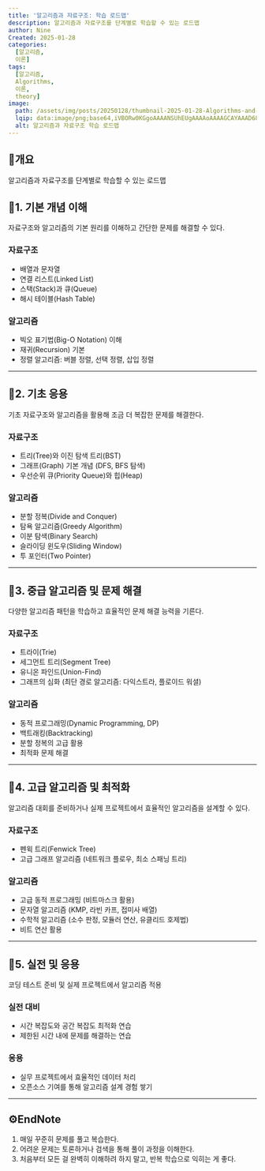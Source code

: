 ```yaml
---
title: '알고리즘과 자료구조: 학습 로드맵'
description: 알고리즘과 자료구조를 단계별로 학습할 수 있는 로드맵
author: Nine
Created: 2025-01-28
categories:
  [알고리즘,
  이론]
tags:
  [알고리즘,
  Algorithms,
  이론,
  theory]
image:
  path: /assets/img/posts/20250128/thumbnail-2025-01-28-Algorithms-and-Data-Structure-Roadmap.png
  lqip: data:image/png;base64,iVBORw0KGgoAAAANSUhEUgAAAAoAAAAGCAYAAAD68A/GAAAAAklEQVR4AewaftIAAABYSURBVI3Buw5AMABA0dsHwmIxS8To/39IbMRQSVuvEEklBkPPEU3bXUSQRNIEVVGjVUaRlPhjQQqF8SNmHXlogsn2pCpnyxwPtxvcbnhpPrbTMduBP5JIN9t4GsyIqd4fAAAAAElFTkSuQmCC
  alt: 알고리즘과 자료구조 학습 로드맵
---
```

## 📌개요

알고리즘과 자료구조를 단계별로 학습할 수 있는 로드맵

## 📌1. 기본 개념 이해

자료구조와 알고리즘의 기본 원리를 이해하고 간단한 문제를 해결할 수 있다.

### 자료구조

- 배열과 문자열
- 연결 리스트(Linked List)
- 스택(Stack)과 큐(Queue)
- 해시 테이블(Hash Table)

### 알고리즘

- 빅오 표기법(Big-O Notation) 이해
- 재귀(Recursion) 기본
- 정렬 알고리즘: 버블 정렬, 선택 정렬, 삽입 정렬

---

## 📌2. 기초 응용

기초 자료구조와 알고리즘을 활용해 조금 더 복잡한 문제를 해결한다.

### 자료구조

- 트리(Tree)와 이진 탐색 트리(BST)
- 그래프(Graph) 기본 개념 (DFS, BFS 탐색)
- 우선순위 큐(Priority Queue)와 힙(Heap)

### 알고리즘

- 분할 정복(Divide and Conquer)
- 탐욕 알고리즘(Greedy Algorithm)
- 이분 탐색(Binary Search)
- 슬라이딩 윈도우(Sliding Window)
- 투 포인터(Two Pointer)

---

## 📌3. 중급 알고리즘 및 문제 해결

다양한 알고리즘 패턴을 학습하고 효율적인 문제 해결 능력을 기른다.

### 자료구조

- 트라이(Trie)
- 세그먼트 트리(Segment Tree)
- 유니온 파인드(Union-Find)
- 그래프의 심화 (최단 경로 알고리즘: 다익스트라, 플로이드 워셜)

### 알고리즘

- 동적 프로그래밍(Dynamic Programming, DP)
- 백트래킹(Backtracking)
- 분할 정복의 고급 활용
- 최적화 문제 해결

---

## 📌4. 고급 알고리즘 및 최적화

알고리즘 대회를 준비하거나 실제 프로젝트에서 효율적인 알고리즘을 설계할 수 있다.

### 자료구조

- 펜윅 트리(Fenwick Tree)
- 고급 그래프 알고리즘 (네트워크 플로우, 최소 스패닝 트리)

### 알고리즘

- 고급 동적 프로그래밍 (비트마스크 활용)
- 문자열 알고리즘 (KMP, 라빈 카프, 접미사 배열)
- 수학적 알고리즘 (소수 판정, 모듈러 연산, 유클리드 호제법)
- 비트 연산 활용

---

## 📌5. 실전 및 응용

코딩 테스트 준비 및 실제 프로젝트에서 알고리즘 적용

### 실전 대비

- 시간 복잡도와 공간 복잡도 최적화 연습
- 제한된 시간 내에 문제를 해결하는 연습

### 응용

- 실무 프로젝트에서 효율적인 데이터 처리
- 오픈소스 기여를 통해 알고리즘 설계 경험 쌓기

---

## ⚙️EndNote

1. 매일 꾸준히 문제를 풀고 복습한다.
2. 어려운 문제는 토론하거나 검색을 통해 풀이 과정을 이해한다.
3. 처음부터 모든 걸 완벽히 이해하려 하지 말고, 반복 학습으로 익히는 게 좋다.
